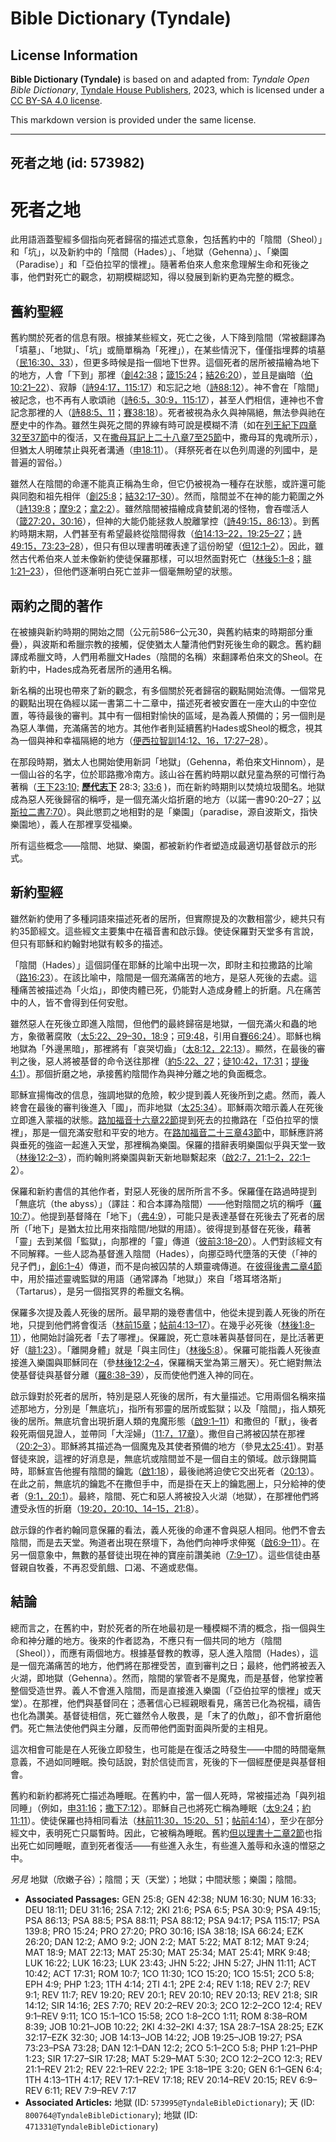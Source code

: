 # Bible Dictionary (Tyndale)

## License Information

**Bible Dictionary (Tyndale)** is based on and adapted from: _Tyndale Open Bible Dictionary_, [Tyndale House Publishers](https://tyndaleopenresources.com/), 2023, which is licensed under a [CC BY-SA 4.0 license](https://creativecommons.org/licenses/by-sa/4.0/legalcode.en).

This markdown version is provided under the same license.



--------------------------------

## 死者之地 (id: 573982)

死者之地
====

此用語涵蓋聖經多個指向死者歸宿的描述式意象，包括舊約中的「陰間（Sheol）」和「坑」，以及新約中的「陰間（Hades）」、「地獄（Gehenna）」、「樂園（Paradise）」和「亞伯拉罕的懷裡」。隨著希伯來人愈來愈理解生命和死後之事，他們對死亡的觀念，初期模糊認知，得以發展到新約更為完整的概念。

舊約聖經
----

舊約關於死者的信息有限。根據某些經文，死亡之後，人下降到陰間（常被翻譯為「墳墓」、「地獄」、「坑」或簡單稱為「死裡」），在某些情況下，僅僅指埋葬的墳墓（[民16:30、33](https://ref.ly/Num16:30,Num16:33)），但更多時候是指一個地下世界。這個死者的居所被描繪為地下的地方，人會「下到」那裡（[創42:38](https://ref.ly/Gen42:38)；[箴15:24](https://ref.ly/Prov15:24)；[結26:20](https://ref.ly/Ezek26:20)），並且是幽暗（[伯10:21–22](https://ref.ly/Job10:21-Job10:22)）、寂靜（[詩94:17，](https://ref.ly/Ps94:17)[115:17](https://ref.ly/Ps115:17)）和忘記之地（[詩88:12](https://ref.ly/Ps88:12)）。神不會在「陰間」被記念，也不再有人歌頌祂（[詩6:5，](https://ref.ly/Ps6:5)[30:9，](https://ref.ly/Ps30:9)[115:17](https://ref.ly/Ps115:17)），甚至人們相信，連神也不會記念那裡的人（[詩88:5、11](https://ref.ly/Ps88:5,Ps88:11)；[賽38:18](https://ref.ly/Isa38:18)）。死者被視為永久與神隔絕，無法參與祂在歷史中的作為。雖然生與死之間的界線有時可說是模糊不清（如在[列王紀下四章32至37節](https://ref.ly/2Kgs4:32-2Kgs4:37)中的復活，又在[撒母耳記上二十八章7至25節](https://ref.ly/1Sam28:7-1Sam28:25)中，撒母耳的鬼魂所示），但猶太人明確禁止與死者溝通（[申18:11](https://ref.ly/Deut18:11)）。（拜祭死者在以色列周邊的列國中，是普遍的習俗。）

雖然人在陰間的命運不能真正稱為生命，但它仍被視為一種存在狀態，或許還可能與同胞和祖先相伴（[創25:8](https://ref.ly/Gen25:8)；[結32:17–30](https://ref.ly/Ezek32:17-Ezek32:30)）。然而，陰間並不在神的能力範圍之外（[詩139:8](https://ref.ly/Ps139:8)；[摩9:2](https://ref.ly/Amos9:2)；[拿2:2](https://ref.ly/Jonah2:2)）。雖然陰間被描繪成貪婪飢渴的怪物，會吞噬活人（[箴27:20，](https://ref.ly/Prov27:20)[30:16](https://ref.ly/Prov30:16)），但神的大能仍能拯救人脫離掌控（[詩49:15，](https://ref.ly/Ps49:15)[86:13](https://ref.ly/Ps86:13)）。到舊約時期末期，人們甚至有希望最終從陰間得救（[伯14:13–22，](https://ref.ly/Job14:13-Job14:22)[19:25–27](https://ref.ly/Job19:25-Job19:27)；[詩49:15，](https://ref.ly/Ps49:15)[73:23–28](https://ref.ly/Ps73:23-Ps73:28)），但只有但以理書明確表達了這份盼望（[但12:1–2](https://ref.ly/Dan12:1-Dan12:2)）。因此，雖然古代希伯來人並未像新約使徒保羅那樣，可以坦然面對死亡（[林後5:1–8](https://ref.ly/2Cor5:1-2Cor5:8)；[腓1:21–23](https://ref.ly/Phil1:21-Phil1:23)），但他們逐漸明白死亡並非一個毫無盼望的狀態。

兩約之間的著作
-------

在被擄與新約時期的開始之間（公元前586–公元30，與舊約結束的時期部分重疊），與波斯和希臘宗教的接觸，促使猶太人釐清他們對死後生命的觀念。舊約翻譯成希臘文時，人們用希臘文Hades（陰間的名稱）來翻譯希伯來文的Sheol。在新約中，Hades成為死者居所的通用名稱。

新名稱的出現也帶來了新的觀念，有多個關於死者歸宿的觀點開始流傳。一個常見的觀點出現在偽經以諾一書第二十二章中，描述死者被安置在一座大山的中空位置，等待最後的審判。其中有一個相對愉快的區域，是為義人預備的；另一個則是為惡人準備，充滿痛苦的地方。其他作者則延續舊約Hades或Sheol的概念，視其為一個與神和幸福隔絕的地方（[便西拉智訓14:12、16，](https://ref.ly/Sir14:12,Sir14:16)[17:27–28](https://ref.ly/Sir17:27-Sir17:28)）。

在那段時期，猶太人也開始使用新詞「地獄」（Gehenna，希伯來文Hinnom），是一個山谷的名字，位於耶路撒冷南方。該山谷在舊約時期以獻兒童為祭的可憎行為著稱（[王下23:10;](https://ref.ly/2Kgs23:10) [**歷代志下**](https://ref.ly/2Chr28:3) 28:3; [33:6](https://ref.ly/2Chr33:6) )，而在新約時期則以焚燒垃圾聞名。地獄成為惡人死後歸宿的稱呼，是一個充滿火焰折磨的地方（以諾一書90:20–27；[以斯拉二書7:70](https://ref.ly/2Esd7:70)）。與此懲罰之地相對的是「樂園」（paradise，源自波斯文，指快樂園地），義人在那裡享受福樂。

所有這些概念——陰間、地獄、樂園，都被新約作者塑造成最適切基督啟示的形式。

新約聖經
----

雖然新約使用了多種詞語來描述死者的居所，但實際提及的次數相當少，總共只有約35節經文。這些經文主要集中在福音書和啟示錄。使徒保羅對天堂多有言說，但只有耶穌和約翰對地獄有較多的描述。

「陰間（Hades）」這個詞僅在耶穌的比喻中出現一次，即財主和拉撒路的比喻（[路16:23](https://ref.ly/Luke16:23)）。在該比喻中，陰間是一個充滿痛苦的地方，是惡人死後的去處。這種痛苦被描述為「火焰」，即使肉體已死，仍能對人造成身體上的折磨。凡在痛苦中的人，皆不會得到任何安慰。

雖然惡人在死後立即進入陰間，但他們的最終歸宿是地獄，一個充滿火和蟲的地方，象徵著腐敗（[太5:22、29–30，](https://ref.ly/Matt5:22,Matt5:29-Matt5:30)[18:9](https://ref.ly/Matt18:9)；[可9:48](https://ref.ly/Mark9:48)，引用自[賽66:24](https://ref.ly/Isa66:24)）。耶穌也稱地獄為「外邊黑暗」，那裡將有「哀哭切齒」（[太8:12，](https://ref.ly/Matt8:12)[22:13](https://ref.ly/Matt22:13)）。顯然，在最後的審判之後，惡人將被基督的命令送往那裡（[約5:22、27](https://ref.ly/John5:22,John5:27)；[徒10:42，](https://ref.ly/Acts10:42)[17:31](https://ref.ly/Acts17:31)；[提後4:1](https://ref.ly/2Tim4:1)）。那個折磨之地，承接舊約陰間作為與神分離之地的負面概念。

耶穌宣揚悔改的信息，強調地獄的危險，較少提到義人死後所到之處。然而，義人終會在最後的審判後進入「國」，而非地獄（[太25:34](https://ref.ly/Matt25:34)）。耶穌兩次暗示義人在死後立即進入蒙福的狀態。[路加福音十六章22節](https://ref.ly/Luke16:22)提到死去的拉撒路在「亞伯拉罕的懷裡」，那是一個充滿安慰和平安的地方。在[路加福音二十三章43節](https://ref.ly/Luke23:43)中，耶穌應許將與垂死的強盜一起進入天堂，那裡稱為樂園。保羅的措辭表明樂園似乎與天堂一致（[林後12:2–3](https://ref.ly/2Cor12:2-2Cor12:3)），而約翰則將樂園與新天新地聯繫起來（[啟2:7，](https://ref.ly/Rev2:7)[21:1–2，](https://ref.ly/Rev21:1-Rev21:2)[22:1–2](https://ref.ly/Rev22:1-Rev22:2)）。

保羅和新約書信的其他作者，對惡人死後的居所所言不多。保羅僅在路過時提到「無底坑（the abyss）」（譯註：和合本譯為陰間）——他對陰間之坑的稱呼（[羅10:7](https://ref.ly/Rom10:7)）。他提到基督降在「地下」（[弗4:9](https://ref.ly/Eph4:9)），可能只是表達基督在死後去了死者的居所（「地下」是猶太拉比用來指陰間/地獄的用語）。彼得提到基督在死後，藉著「靈」去到某個「監獄」，向那裡的「靈」傳道（[彼前3:18–20](https://ref.ly/1Pet3:18-1Pet3:20)）。人們對該經文有不同解釋。一些人認為基督進入陰間（Hades），向挪亞時代墮落的天使（「神的兒子們」，[創6:1–4](https://ref.ly/Gen6:1-Gen6:4)）傳道，而不是向被囚禁的人類靈魂傳道。在[彼得後書二章4節](https://ref.ly/2Pet2:4)中，用於描述靈魂監獄的用語（通常譯為「地獄」）來自「塔耳塔洛斯」（Tartarus），是另一個指冥界的希臘文名稱。

保羅多次提及義人死後的居所。最早期的幾卷書信中，他從未提到義人死後的所在地，只提到他們將會復活（[林前15章](https://ref.ly/1Cor15:1-1Cor15:58)；[帖前4:13–17](https://ref.ly/1Thess4:13-1Thess4:17)）。在幾乎必死後（[林後1:8–11](https://ref.ly/2Cor1:8-2Cor1:11)），他開始討論死者「去了哪裡」。保羅說，死亡意味著與基督同在，是比活著更好（[腓1:23](https://ref.ly/Phil1:23)）。「離開身體」就是「與主同住」（[林後5:8](https://ref.ly/2Cor5:8)）。保羅可能指義人死後直接進入樂園與耶穌同在（參[林後12:2–4](https://ref.ly/2Cor12:2-2Cor12:4)，保羅稱天堂為第三層天）。死亡絕對無法使基督徒與基督分離（[羅8:38–39](https://ref.ly/Rom8:38-Rom8:39)），反而使他們進入神的同在。

啟示錄對於死者的居所，特別是惡人死後的居所，有大量描述。它用兩個名稱來描述那地方，分別是「無底坑」，指所有邪靈的居所或監獄；以及「陰間」，指人類死後的居所。無底坑會出現折磨人類的鬼魔形態（[啟9:1–11](https://ref.ly/Rev9:1-Rev9:11)）和撒但的「獸」，後者殺死兩個見證人，並帶同「大淫婦」（[11:7，](https://ref.ly/Rev11:7)[17章](https://ref.ly/Rev17:1-Rev17:18)）。撒但自己將被囚禁在那裡（[20:2–3](https://ref.ly/Rev20:2-Rev20:3)）。耶穌將其描述為一個魔鬼及其使者預備的地方（參見[太25:41](https://ref.ly/Matt25:41)）。對基督徒來說，這裡的好消息是，無底坑或陰間並不是一個自主的領域。啟示錄開篇時，耶穌宣告他握有陰間的鑰匙（[啟1:18](https://ref.ly/Rev1:18)），最後祂將迫使它交出死者（[20:13](https://ref.ly/Rev20:13)）。在此之前，無底坑的鑰匙不在撒但手中，而是掛在天上的鑰匙圈上，只分給神的使者（[9:1，](https://ref.ly/Rev9:1)[20:1](https://ref.ly/Rev20:1)）。最終，陰間、死亡和惡人將被投入火湖（地獄），在那裡他們將遭受永恆的折磨（[19:20](https://ref.ly/Rev19:20)[，20:10、14–15，](https://ref.ly/Rev20:10,Rev20:14-Rev20:15)[21:8](https://ref.ly/Rev21:8)）。

啟示錄的作者約翰同意保羅的看法，義人死後的命運不會與惡人相同。他們不會去陰間，而是去天堂。殉道者出現在祭壇下，為他們向神呼求伸冤（[啟6:9–11](https://ref.ly/Rev6:9-Rev6:11)）。在另一個意象中，無數的基督徒出現在神的寶座前讚美祂（[7:9–17](https://ref.ly/Rev7:9-Rev7:17)）。這些信徒由基督親自牧養，不再忍受飢餓、口渴、不適或悲傷。

結論
--

總而言之，在舊約中，對於死者的所在地最初是一種模糊不清的概念，指一個與生命和神分離的地方。後來的作者認為，不應只有一個共同的地方（陰間〔Sheol〕），而應有兩個地方。根據基督教的教導，惡人進入陰間（Hades），這是一個充滿痛苦的地方，他們將在那裡受苦，直到審判之日；最終，他們將被丟入火湖，即地獄（Gehenna）。然而，陰間的掌管者不是魔鬼，而是基督，他掌控著整個受造世界。義人不會進入陰間，而是直接進入樂園（「亞伯拉罕的懷裡」或天堂）。在那裡，他們與基督同在；憑著信心已經親眼看見，痛苦已化為祝福，禱告也化為讚美。基督徒相信，死亡雖然令人敬畏，是「末了的仇敵」，卻不會折磨他們。死亡無法使他們與主分離，反而帶他們面對面與所愛的主相見。

這次相會可能是在人死後立即發生，也可能是在復活之時發生——中間的時間毫無意義，不過如同睡眠。換句話說，對於信徒而言，死後的下一個經歷便是與基督相會。

舊約和新約都將死亡描述為睡眠。在舊約中，當一個人死時，常被描述為「與列祖同睡」（例如，[申31:16](https://ref.ly/Deut31:16)；[撒下7:12](https://ref.ly/2Sam7:12)）。耶穌自己也將死亡稱為睡眠（[太9:24](https://ref.ly/Matt9:24)；[約11:11](https://ref.ly/John11:11)）。使徒保羅也持相同看法（[林前11:30，](https://ref.ly/1Cor11:30)[15:20、51](https://ref.ly/1Cor15:20,1Cor15:51)；[帖前4:14](https://ref.ly/1Thess4:14)），至少在部分經文中，表明死亡只屬暫時。因此，它被稱為睡眠。舊約[但以理書十二章2節](https://ref.ly/Dan12:2)也指出死亡如同睡眠，直到死者復活——有些進入永生，有些進入羞辱和永遠的憎惡之中。

*另見* 地獄（欣嫩子谷）；陰間；天（天堂）；地獄；中間狀態；樂園；陰間。

* **Associated Passages:** GEN 25:8; GEN 42:38; NUM 16:30; NUM 16:33; DEU 18:11; DEU 31:16; 2SA 7:12; 2KI 21:6; PSA 6:5; PSA 30:9; PSA 49:15; PSA 86:13; PSA 88:5; PSA 88:11; PSA 88:12; PSA 94:17; PSA 115:17; PSA 139:8; PRO 15:24; PRO 27:20; PRO 30:16; ISA 38:18; ISA 66:24; EZK 26:20; DAN 12:2; AMO 9:2; JON 2:2; MAT 5:22; MAT 8:12; MAT 9:24; MAT 18:9; MAT 22:13; MAT 25:30; MAT 25:34; MAT 25:41; MRK 9:48; LUK 16:22; LUK 16:23; LUK 23:43; JHN 5:22; JHN 5:27; JHN 11:11; ACT 10:42; ACT 17:31; ROM 10:7; 1CO 11:30; 1CO 15:20; 1CO 15:51; 2CO 5:8; EPH 4:9; PHP 1:23; 1TH 4:14; 2TI 4:1; 2PE 2:4; REV 1:18; REV 2:7; REV 9:1; REV 11:7; REV 19:20; REV 20:1; REV 20:10; REV 20:13; REV 21:8; SIR 14:12; SIR 14:16; 2ES 7:70; REV 20:2–REV 20:3; 2CO 12:2–2CO 12:4; REV 9:1–REV 9:11; 1CO 15:1–1CO 15:58; 2CO 1:8–2CO 1:11; ROM 8:38–ROM 8:39; JOB 10:21–JOB 10:22; 2KI 4:32–2KI 4:37; 1SA 28:7–1SA 28:25; EZK 32:17–EZK 32:30; JOB 14:13–JOB 14:22; JOB 19:25–JOB 19:27; PSA 73:23–PSA 73:28; DAN 12:1–DAN 12:2; 2CO 5:1–2CO 5:8; PHP 1:21–PHP 1:23; SIR 17:27–SIR 17:28; MAT 5:29–MAT 5:30; 2CO 12:2–2CO 12:3; REV 21:1–REV 21:2; REV 22:1–REV 22:2; 1PE 3:18–1PE 3:20; GEN 6:1–GEN 6:4; 1TH 4:13–1TH 4:17; REV 17:1–REV 17:18; REV 20:14–REV 20:15; REV 6:9–REV 6:11; REV 7:9–REV 7:17
* **Associated Articles:** 地獄 (ID: `573995@TyndaleBibleDictionary`); 天 (ID: `800764@TyndaleBibleDictionary`); 地獄 (ID: `471331@TyndaleBibleDictionary`)

